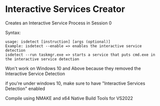 # Interactive Services Creator
Creates an Interactive Service Process in Session 0

Syntax:
```
usage: isdetect [instruction] [args (optional)]
Example: isdetect --enable => enables the interactive service detection
isdetect --run taskmgr.exe => starts a service that puts cmd.exe in the interactive service detection
```

Won't work on Windows 10 and Above because they removed the Interactive Service Detection

if you're under windows 10, make sure to have "Interactive Services Detection" enabled

Compile using NMAKE and x64 Native Build Tools for VS2022